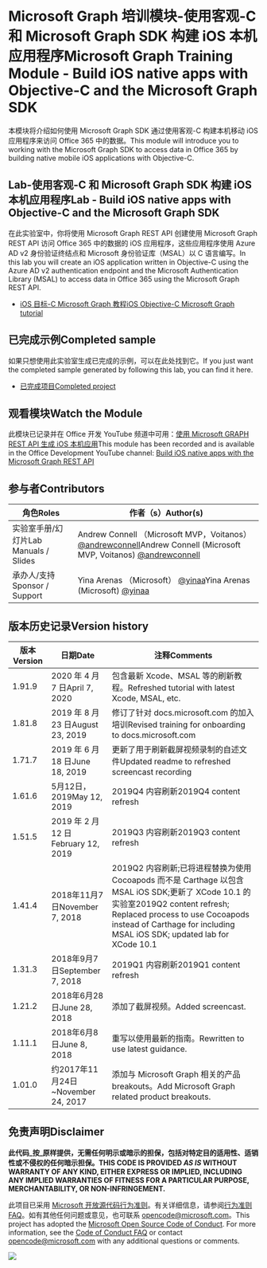 # <a name="microsoft-graph-training-module---build-ios-native-apps-with-objective-c-and-the-microsoft-graph-sdk"></a><span data-ttu-id="83f47-101">Microsoft Graph 培训模块-使用客观-C 和 Microsoft Graph SDK 构建 iOS 本机应用程序</span><span class="sxs-lookup"><span data-stu-id="83f47-101">Microsoft Graph Training Module - Build iOS native apps with Objective-C and the Microsoft Graph SDK</span></span>

<span data-ttu-id="83f47-102">本模块将介绍如何使用 Microsoft Graph SDK 通过使用客观-C 构建本机移动 iOS 应用程序来访问 Office 365 中的数据。</span><span class="sxs-lookup"><span data-stu-id="83f47-102">This module will introduce you to working with the Microsoft Graph SDK to access data in Office 365 by building native mobile iOS applications with Objective-C.</span></span>

## <a name="lab---build-ios-native-apps-with-objective-c-and-the-microsoft-graph-sdk"></a><span data-ttu-id="83f47-103">Lab-使用客观-C 和 Microsoft Graph SDK 构建 iOS 本机应用程序</span><span class="sxs-lookup"><span data-stu-id="83f47-103">Lab - Build iOS native apps with Objective-C and the Microsoft Graph SDK</span></span>

<span data-ttu-id="83f47-104">在此实验室中，你将使用 Microsoft Graph REST API 创建使用 Microsoft Graph REST API 访问 Office 365 中的数据的 iOS 应用程序，这些应用程序使用 Azure AD v2 身份验证终结点和 Microsoft 身份验证库（MSAL）以 C 语言编写。</span><span class="sxs-lookup"><span data-stu-id="83f47-104">In this lab you will create an iOS application written in Objective-C using the Azure AD v2 authentication endpoint and the Microsoft Authentication Library (MSAL) to access data in Office 365 using the Microsoft Graph REST API.</span></span>

- [<span data-ttu-id="83f47-105">iOS 目标-C Microsoft Graph 教程</span><span class="sxs-lookup"><span data-stu-id="83f47-105">iOS Objective-C Microsoft Graph tutorial</span></span>](https://docs.microsoft.com/graph/tutorials/ios-objectivec)

## <a name="completed-sample"></a><span data-ttu-id="83f47-106">已完成示例</span><span class="sxs-lookup"><span data-stu-id="83f47-106">Completed sample</span></span>

<span data-ttu-id="83f47-107">如果只想使用此实验室生成已完成的示例，可以在此处找到它。</span><span class="sxs-lookup"><span data-stu-id="83f47-107">If you just want the completed sample generated by following this lab, you can find it here.</span></span>

- [<span data-ttu-id="83f47-108">已完成项目</span><span class="sxs-lookup"><span data-stu-id="83f47-108">Completed project</span></span>](demo)

## <a name="watch-the-module"></a><span data-ttu-id="83f47-109">观看模块</span><span class="sxs-lookup"><span data-stu-id="83f47-109">Watch the Module</span></span>

<span data-ttu-id="83f47-110">此模块已记录并在 Office 开发 YouTube 频道中可用：[使用 Microsoft GRAPH REST API 生成 iOS 本机应用](https://youtu.be/Gg8Qy1Dqyzw)</span><span class="sxs-lookup"><span data-stu-id="83f47-110">This module has been recorded and is available in the Office Development YouTube channel: [Build iOS native apps with the Microsoft Graph REST API](https://youtu.be/Gg8Qy1Dqyzw)</span></span>

## <a name="contributors"></a><span data-ttu-id="83f47-111">参与者</span><span class="sxs-lookup"><span data-stu-id="83f47-111">Contributors</span></span>

|        <span data-ttu-id="83f47-112">角色</span><span class="sxs-lookup"><span data-stu-id="83f47-112">Roles</span></span>         |                                       <span data-ttu-id="83f47-113">作者（s）</span><span class="sxs-lookup"><span data-stu-id="83f47-113">Author(s)</span></span>                                       |
| -------------------- | ------------------------------------------------------------------------------------- |
| <span data-ttu-id="83f47-114">实验室手册/幻灯片</span><span class="sxs-lookup"><span data-stu-id="83f47-114">Lab Manuals / Slides</span></span> | <span data-ttu-id="83f47-115">Andrew Connell （Microsoft MVP，Voitanos） [@andrewconnell](//github.com/andrewconnell)</span><span class="sxs-lookup"><span data-stu-id="83f47-115">Andrew Connell (Microsoft MVP, Voitanos) [@andrewconnell](//github.com/andrewconnell)</span></span> |
| <span data-ttu-id="83f47-116">承办人/支持</span><span class="sxs-lookup"><span data-stu-id="83f47-116">Sponsor / Support</span></span>    | <span data-ttu-id="83f47-117">Yina Arenas （Microsoft） [@yinaa](//github.com/yinaa)</span><span class="sxs-lookup"><span data-stu-id="83f47-117">Yina Arenas (Microsoft) [@yinaa](//github.com/yinaa)</span></span>                                  |

## <a name="version-history"></a><span data-ttu-id="83f47-118">版本历史记录</span><span class="sxs-lookup"><span data-stu-id="83f47-118">Version history</span></span>

| <span data-ttu-id="83f47-119">版本</span><span class="sxs-lookup"><span data-stu-id="83f47-119">Version</span></span> |        <span data-ttu-id="83f47-120">日期</span><span class="sxs-lookup"><span data-stu-id="83f47-120">Date</span></span>        |                                                               <span data-ttu-id="83f47-121">注释</span><span class="sxs-lookup"><span data-stu-id="83f47-121">Comments</span></span>                                                               |
| ------- | ------------------ | ------------------------------------------------------------------------------------------------------------------------------------ |
| <span data-ttu-id="83f47-122">1.9</span><span class="sxs-lookup"><span data-stu-id="83f47-122">1.9</span></span>     | <span data-ttu-id="83f47-123">2020 年 4 月 7 日</span><span class="sxs-lookup"><span data-stu-id="83f47-123">April 7, 2020</span></span>      | <span data-ttu-id="83f47-124">包含最新 Xcode、MSAL 等的刷新教程。</span><span class="sxs-lookup"><span data-stu-id="83f47-124">Refreshed tutorial with latest Xcode, MSAL, etc.</span></span>                                                                                     |
| <span data-ttu-id="83f47-125">1.8</span><span class="sxs-lookup"><span data-stu-id="83f47-125">1.8</span></span>     | <span data-ttu-id="83f47-126">2019 年 8 月 23 日</span><span class="sxs-lookup"><span data-stu-id="83f47-126">August 23, 2019</span></span>    | <span data-ttu-id="83f47-127">修订了针对 docs.microsoft.com 的加入培训</span><span class="sxs-lookup"><span data-stu-id="83f47-127">Revised training for onboarding to docs.microsoft.com</span></span>                                                                                |
| <span data-ttu-id="83f47-128">1.7</span><span class="sxs-lookup"><span data-stu-id="83f47-128">1.7</span></span>     | <span data-ttu-id="83f47-129">2019 年 6 月 18 日</span><span class="sxs-lookup"><span data-stu-id="83f47-129">June 18, 2019</span></span>      | <span data-ttu-id="83f47-130">更新了用于刷新截屏视频录制的自述文件</span><span class="sxs-lookup"><span data-stu-id="83f47-130">Updated readme to refreshed screencast recording</span></span>                                                                                     |
| <span data-ttu-id="83f47-131">1.6</span><span class="sxs-lookup"><span data-stu-id="83f47-131">1.6</span></span>     | <span data-ttu-id="83f47-132">5月12日，2019</span><span class="sxs-lookup"><span data-stu-id="83f47-132">May 12, 2019</span></span>       | <span data-ttu-id="83f47-133">2019Q4 内容刷新</span><span class="sxs-lookup"><span data-stu-id="83f47-133">2019Q4 content refresh</span></span>                                                                                                               |
| <span data-ttu-id="83f47-134">1.5</span><span class="sxs-lookup"><span data-stu-id="83f47-134">1.5</span></span>     | <span data-ttu-id="83f47-135">2019 年 2 月 12 日</span><span class="sxs-lookup"><span data-stu-id="83f47-135">February 12, 2019</span></span>  | <span data-ttu-id="83f47-136">2019Q3 内容刷新</span><span class="sxs-lookup"><span data-stu-id="83f47-136">2019Q3 content refresh</span></span>                                                                                                               |
| <span data-ttu-id="83f47-137">1.4</span><span class="sxs-lookup"><span data-stu-id="83f47-137">1.4</span></span>     | <span data-ttu-id="83f47-138">2018年11月7日</span><span class="sxs-lookup"><span data-stu-id="83f47-138">November 7, 2018</span></span>   | <span data-ttu-id="83f47-139">2019Q2 内容刷新;已将进程替换为使用 Cocoapods 而不是 Carthage 以包含 MSAL iOS SDK;更新了 XCode 10.1 的实验室</span><span class="sxs-lookup"><span data-stu-id="83f47-139">2019Q2 content refresh; Replaced process to use Cocoapods instead of Carthage for including MSAL iOS SDK; updated lab for XCode 10.1</span></span> |
| <span data-ttu-id="83f47-140">1.3</span><span class="sxs-lookup"><span data-stu-id="83f47-140">1.3</span></span>     | <span data-ttu-id="83f47-141">2018年9月7日</span><span class="sxs-lookup"><span data-stu-id="83f47-141">September 7, 2018</span></span>  | <span data-ttu-id="83f47-142">2019Q1 内容刷新</span><span class="sxs-lookup"><span data-stu-id="83f47-142">2019Q1 content refresh</span></span>                                                                                                               |
| <span data-ttu-id="83f47-143">1.2</span><span class="sxs-lookup"><span data-stu-id="83f47-143">1.2</span></span>     | <span data-ttu-id="83f47-144">2018年6月28日</span><span class="sxs-lookup"><span data-stu-id="83f47-144">June 28, 2018</span></span>      | <span data-ttu-id="83f47-145">添加了截屏视频。</span><span class="sxs-lookup"><span data-stu-id="83f47-145">Added screencast.</span></span>                                                                                                                    |
| <span data-ttu-id="83f47-146">1.1</span><span class="sxs-lookup"><span data-stu-id="83f47-146">1.1</span></span>     | <span data-ttu-id="83f47-147">2018年6月8日</span><span class="sxs-lookup"><span data-stu-id="83f47-147">June 8, 2018</span></span>       | <span data-ttu-id="83f47-148">重写以使用最新的指南。</span><span class="sxs-lookup"><span data-stu-id="83f47-148">Rewritten to use latest guidance.</span></span>                                                                                                    |
| <span data-ttu-id="83f47-149">1.0</span><span class="sxs-lookup"><span data-stu-id="83f47-149">1.0</span></span>     | <span data-ttu-id="83f47-150">约2017年11月24日</span><span class="sxs-lookup"><span data-stu-id="83f47-150">~November 24, 2017</span></span> | <span data-ttu-id="83f47-151">添加与 Microsoft Graph 相关的产品 breakouts。</span><span class="sxs-lookup"><span data-stu-id="83f47-151">Add Microsoft Graph related product breakouts.</span></span>                                                                                       |

## <a name="disclaimer"></a><span data-ttu-id="83f47-152">免责声明</span><span class="sxs-lookup"><span data-stu-id="83f47-152">Disclaimer</span></span>

<span data-ttu-id="83f47-153">**此代码_按_原样提供，无需任何明示或暗示的担保，包括对特定目的适用性、适销性或不侵权的任何暗示担保。**</span><span class="sxs-lookup"><span data-stu-id="83f47-153">**THIS CODE IS PROVIDED _AS IS_ WITHOUT WARRANTY OF ANY KIND, EITHER EXPRESS OR IMPLIED, INCLUDING ANY IMPLIED WARRANTIES OF FITNESS FOR A PARTICULAR PURPOSE, MERCHANTABILITY, OR NON-INFRINGEMENT.**</span></span>

<span data-ttu-id="83f47-p101">此项目已采用 [Microsoft 开放源代码行为准则](https://opensource.microsoft.com/codeofconduct/)。有关详细信息，请参阅[行为准则 FAQ](https://opensource.microsoft.com/codeofconduct/faq/)。如有其他任何问题或意见，也可联系 [opencode@microsoft.com](mailto:opencode@microsoft.com)。</span><span class="sxs-lookup"><span data-stu-id="83f47-p101">This project has adopted the [Microsoft Open Source Code of Conduct](https://opensource.microsoft.com/codeofconduct/). For more information, see the [Code of Conduct FAQ](https://opensource.microsoft.com/codeofconduct/faq/) or contact [opencode@microsoft.com](mailto:opencode@microsoft.com) with any additional questions or comments.</span></span>

<img src="https://telemetry.sharepointpnp.com/msgraph-training-ios-objectivec" />
